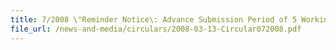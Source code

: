 ```yaml
---
title: 7/2008 \"Reminder Notice\: Advance Submission Period of 5 Working Days for Strategic Goods Permit Declarations\"
file_url: /news-and-media/circulars/2008-03-13-Circular072008.pdf
---
```

